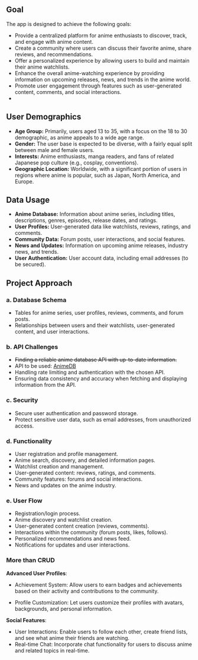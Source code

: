 ## Goal

The app is designed to achieve the following goals:

-   Provide a centralized platform for anime enthusiasts to discover, track, and engage with anime content.
-   Create a community where users can discuss their favorite anime, share reviews, and recommendations.
-   Offer a personalized experience by allowing users to build and maintain their anime watchlists.
-   Enhance the overall anime-watching experience by providing information on upcoming releases, news, and trends in the anime world.
-   Promote user engagement through features such as user-generated content, comments, and social interactions.
- 
## User Demographics

-   **Age Group:** Primarily, users aged 13 to 35, with a focus on the 18 to 30 demographic, as anime appeals to a wide age range.
-   **Gender:** The user base is expected to be diverse, with a fairly equal split between male and female users.
-   **Interests:** Anime enthusiasts, manga readers, and fans of related Japanese pop culture (e.g., cosplay, conventions).
-   **Geographic Location:** Worldwide, with a significant portion of users in regions where anime is popular, such as Japan, North America, and Europe.

## Data Usage

-   **Anime Database:** Information about anime series, including titles, descriptions, genres, episodes, release dates, and ratings.
-   **User Profiles:** User-generated data like watchlists, reviews, ratings, and comments.
-   **Community Data:** Forum posts, user interactions, and social features.
-   **News and Updates:** Information on upcoming anime releases, industry news, and trends.
-   **User Authentication:** User account data, including email addresses (to be secured).

## Project Approach

### a. Database Schema

-   Tables for anime series, user profiles, reviews, comments, and forum posts.
-   Relationships between users and their watchlists, user-generated content, and user interactions.

### b. API Challenges

-   ~~Finding a reliable anime database API with up-to-date information.~~
-   API to be used: [AnimeDB](https://rapidapi.com/brian.rofiq/api/anime-db/)
-   Handling rate limiting and authentication with the chosen API.
-   Ensuring data consistency and accuracy when fetching and displaying information from the API.

### c. Security

-   Secure user authentication and password storage.
-   Protect sensitive user data, such as email addresses, from unauthorized access.

### d. Functionality

-   User registration and profile management.
-   Anime search, discovery, and detailed information pages.
-   Watchlist creation and management.
-   User-generated content: reviews, ratings, and comments.
-   Community features: forums and social interactions.
-   News and updates on the anime industry.

### e. User Flow

-   Registration/login process.
-   Anime discovery and watchlist creation.
-   User-generated content creation (reviews, comments).
-   Interactions within the community (forum posts, likes, follows).
-   Personalized recommendations and news feed.
-   Notifications for updates and user interactions.

### More than CRUD

  **Advanced User Profiles**:
    
-   Achievement System: Allow users to earn badges and achievements based on their activity and contributions to the community.

 -   Profile Customization: Let users customize their profiles with avatars, backgrounds, and personal information.

**Social Features**:

-   User Interactions: Enable users to follow each other, create friend lists, and see what anime their friends are watching.
-   Real-time Chat: Incorporate chat functionality for users to discuss anime and related topics in real-time.
